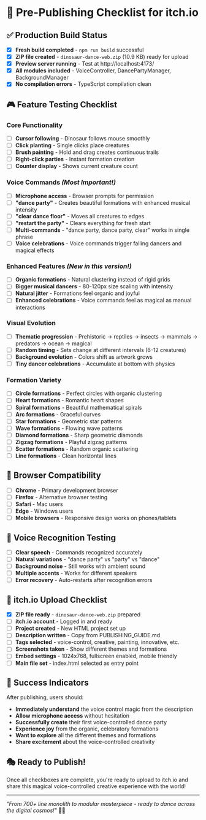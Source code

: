 # 🚀 Pre-Publishing Checklist for itch.io

## ✅ Production Build Status
- [x] **Fresh build completed** - `npm run build` successful
- [x] **ZIP file created** - `dinosaur-dance-web.zip` (10.9 KB) ready for upload
- [x] **Preview server running** - Test at http://localhost:4173/
- [x] **All modules included** - VoiceController, DancePartyManager, BackgroundManager
- [x] **No compilation errors** - TypeScript compilation clean

## 🎮 Feature Testing Checklist

### **Core Functionality**
- [ ] **Cursor following** - Dinosaur follows mouse smoothly
- [ ] **Click planting** - Single clicks place creatures
- [ ] **Brush painting** - Hold and drag creates continuous trails
- [ ] **Right-click parties** - Instant formation creation
- [ ] **Counter display** - Shows current creature count

### **Voice Commands** *(Most Important!)*
- [ ] **Microphone access** - Browser prompts for permission
- [ ] **"dance party"** - Creates beautiful formations with enhanced musical intensity
- [ ] **"clear dance floor"** - Moves all creatures to edges
- [ ] **"restart the party"** - Clears everything for fresh start
- [ ] **Multi-commands** - "dance party, dance party, clear" works in single phrase
- [ ] **Voice celebrations** - Voice commands trigger falling dancers and magical effects

### **Enhanced Features** *(New in this version!)*
- [ ] **Organic formations** - Natural clustering instead of rigid grids
- [ ] **Bigger musical dancers** - 80-120px size scaling with intensity
- [ ] **Natural jitter** - Formations feel organic and joyful
- [ ] **Enhanced celebrations** - Voice commands feel as magical as manual interactions

### **Visual Evolution**
- [ ] **Thematic progression** - Prehistoric → reptiles → insects → mammals → predators → ocean → magical
- [ ] **Random timing** - Sets change at different intervals (6-12 creatures)
- [ ] **Background evolution** - Colors shift as artwork grows
- [ ] **Tiny dancer celebrations** - Accumulate at bottom with physics

### **Formation Variety**
- [ ] **Circle formations** - Perfect circles with organic clustering
- [ ] **Heart formations** - Romantic heart shapes
- [ ] **Spiral formations** - Beautiful mathematical spirals
- [ ] **Arc formations** - Graceful curves
- [ ] **Star formations** - Geometric star patterns
- [ ] **Wave formations** - Flowing wave patterns
- [ ] **Diamond formations** - Sharp geometric diamonds
- [ ] **Zigzag formations** - Playful zigzag patterns
- [ ] **Scatter formations** - Random organic scattering
- [ ] **Line formations** - Clean horizontal lines

## 📱 Browser Compatibility
- [ ] **Chrome** - Primary development browser
- [ ] **Firefox** - Alternative browser testing
- [ ] **Safari** - Mac users
- [ ] **Edge** - Windows users
- [ ] **Mobile browsers** - Responsive design works on phones/tablets

## 🎤 Voice Recognition Testing
- [ ] **Clear speech** - Commands recognized accurately
- [ ] **Natural variations** - "dance party" vs "party" vs "dance"
- [ ] **Background noise** - Still works with ambient sound
- [ ] **Multiple accents** - Works for different speakers
- [ ] **Error recovery** - Auto-restarts after recognition errors

## 🎯 itch.io Upload Checklist
- [x] **ZIP file ready** - `dinosaur-dance-web.zip` prepared
- [ ] **itch.io account** - Logged in and ready
- [ ] **Project created** - New HTML project set up
- [ ] **Description written** - Copy from PUBLISHING_GUIDE.md
- [ ] **Tags selected** - voice-control, creative, painting, innovative, etc.
- [ ] **Screenshots taken** - Show different themes and formations
- [ ] **Embed settings** - 1024x768, fullscreen enabled, mobile friendly
- [ ] **Main file set** - index.html selected as entry point

## 🌟 Success Indicators
After publishing, users should:
- **Immediately understand** the voice control magic from the description
- **Allow microphone access** without hesitation
- **Successfully create** their first voice-controlled dance party
- **Experience joy** from the organic, celebratory formations
- **Want to explore** all the different themes and formations
- **Share excitement** about the voice-controlled creativity

## 🎭 Ready to Publish!
Once all checkboxes are complete, you're ready to upload to itch.io and share this magical voice-controlled creative experience with the world!

---

*"From 700+ line monolith to modular masterpiece - ready to dance across the digital cosmos!"* 🦕✨
